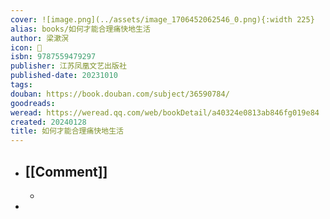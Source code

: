 ```yaml
---
cover: ![image.png](../assets/image_1706452062546_0.png){:width 225}
alias: books/如何才能合理痛快地生活
author: 梁漱溟
icon: 📖
isbn: 9787559479297
publisher: 江苏凤凰文艺出版社
published-date: 20231010
tags: 
douban: https://book.douban.com/subject/36590784/
goodreads: 
weread: https://weread.qq.com/web/bookDetail/a40324e0813ab846fg019e84
created: 20240128
title: 如何才能合理痛快地生活
---
```


- ## [[Comment]]
  -
-